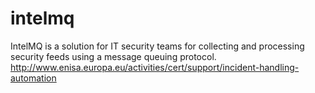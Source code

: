 # intelmq
IntelMQ is a solution for IT security teams for collecting and processing security feeds using a message queuing protocol. http://www.enisa.europa.eu/activities/cert/support/incident-handling-automation
